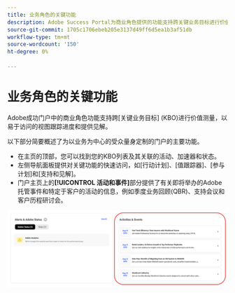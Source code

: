 ```yaml
---
title: 业务角色的关键功能
description: Adobe Success Portal为商业角色提供的功能支持跨关键业务目标进行价值衡量，跟踪进度并以易于访问的视图提供见解。
source-git-commit: 1705c1706ebeb205e3137d49ff6d5ea1b3af51db
workflow-type: tm+mt
source-wordcount: '150'
ht-degree: 0%

---
```



# 业务角色的关键功能

Adobe成功门户中的商业角色功能支持跨[关键业务目标] (KBO)进行价值测量，以易于访问的视图跟踪进度和提供见解。

以下部分简要概述了为以业务为中心的受众量身定制的门户的主要功能。

* 在主页的顶部，您可以找到您的KBO列表及其关联的活动、加速器和状态。
* 左侧导航面板提供对关键功能的快速访问，如[行动计划]、[值跟踪器]、[参与计划]和[支持和见解]。
* 门户主页上的&#x200B;**[!UICONTROL 活动和事件]**&#x200B;部分提供了有关即将举办的Adobe托管事件和特定于客户的活动的信息，例如季度业务回顾(QBR)、支持会议和客户历程研讨会。

![活动和事件](/help/adobe-success-portal/assets/activities-and-events.png)
